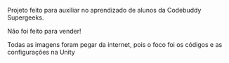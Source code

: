 Projeto feito para auxiliar no aprendizado de alunos da Codebuddy Supergeeks.

Não foi feito para vender!

Todas as imagens foram pegar da internet, pois o foco foi os códigos e as configurações na Unity
